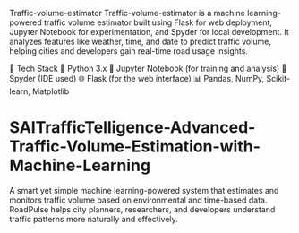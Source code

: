 Traffic-volume-estimator
Traffic-volume-estimator is a machine learning-powered traffic volume estimator built using Flask for web deployment, Jupyter Notebook for experimentation, and Spyder for local development. It analyzes features like weather, time, and date to predict traffic volume, helping cities and developers gain real-time road usage insights.

🔧 Tech Stack
🐍 Python 3.x
📘 Jupyter Notebook (for training and analysis)
🧪 Spyder (IDE used)
🌐 Flask (for the web interface)
📊 Pandas, NumPy, Scikit-learn, Matplotlib
# SAITrafficTelligence-Advanced-Traffic-Volume-Estimation-with-Machine-Learning
A smart yet simple machine learning-powered system that estimates and monitors traffic volume based on environmental and time-based data. RoadPulse helps city planners, researchers, and developers understand traffic patterns more naturally and effectively.
